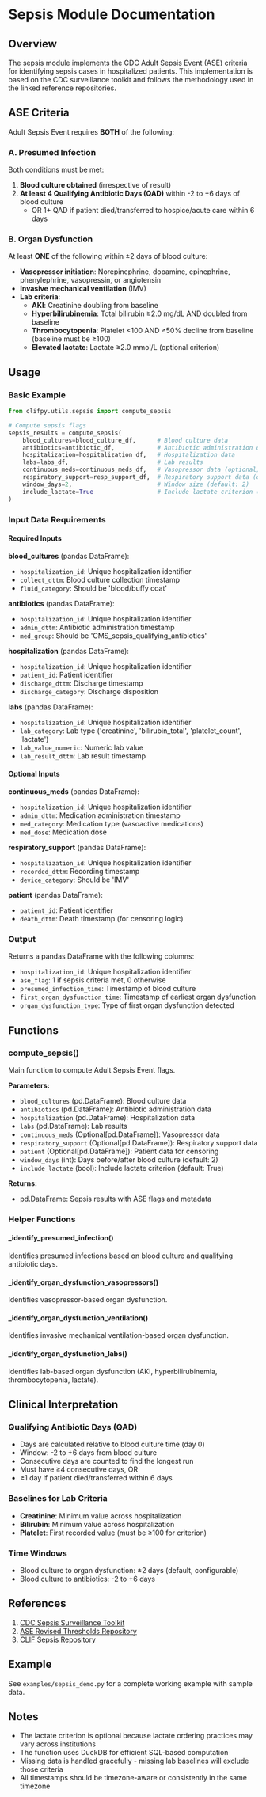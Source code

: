 # Sepsis Module Documentation

## Overview

The sepsis module implements the CDC Adult Sepsis Event (ASE) criteria for identifying sepsis cases in hospitalized patients. This implementation is based on the CDC surveillance toolkit and follows the methodology used in the linked reference repositories.

## ASE Criteria

Adult Sepsis Event requires **BOTH** of the following:

### A. Presumed Infection
Both conditions must be met:
1. **Blood culture obtained** (irrespective of result)
2. **At least 4 Qualifying Antibiotic Days (QAD)** within -2 to +6 days of blood culture
   - OR 1+ QAD if patient died/transferred to hospice/acute care within 6 days

### B. Organ Dysfunction
At least **ONE** of the following within ±2 days of blood culture:
- **Vasopressor initiation**: Norepinephrine, dopamine, epinephrine, phenylephrine, vasopressin, or angiotensin
- **Invasive mechanical ventilation** (IMV)
- **Lab criteria**:
  - **AKI**: Creatinine doubling from baseline
  - **Hyperbilirubinemia**: Total bilirubin ≥2.0 mg/dL AND doubled from baseline
  - **Thrombocytopenia**: Platelet <100 AND ≥50% decline from baseline (baseline must be ≥100)
  - **Elevated lactate**: Lactate ≥2.0 mmol/L (optional criterion)

## Usage

### Basic Example

```python
from clifpy.utils.sepsis import compute_sepsis

# Compute sepsis flags
sepsis_results = compute_sepsis(
    blood_cultures=blood_culture_df,      # Blood culture data
    antibiotics=antibiotic_df,            # Antibiotic administration data
    hospitalization=hospitalization_df,   # Hospitalization data
    labs=labs_df,                         # Lab results
    continuous_meds=continuous_meds_df,   # Vasopressor data (optional)
    respiratory_support=resp_support_df,  # Respiratory support data (optional)
    window_days=2,                        # Window size (default: 2)
    include_lactate=True                  # Include lactate criterion (default: True)
)
```

### Input Data Requirements

#### Required Inputs

**blood_cultures** (pandas DataFrame):
- `hospitalization_id`: Unique hospitalization identifier
- `collect_dttm`: Blood culture collection timestamp
- `fluid_category`: Should be 'blood/buffy coat'

**antibiotics** (pandas DataFrame):
- `hospitalization_id`: Unique hospitalization identifier
- `admin_dttm`: Antibiotic administration timestamp
- `med_group`: Should be 'CMS_sepsis_qualifying_antibiotics'

**hospitalization** (pandas DataFrame):
- `hospitalization_id`: Unique hospitalization identifier
- `patient_id`: Patient identifier
- `discharge_dttm`: Discharge timestamp
- `discharge_category`: Discharge disposition

**labs** (pandas DataFrame):
- `hospitalization_id`: Unique hospitalization identifier
- `lab_category`: Lab type ('creatinine', 'bilirubin_total', 'platelet_count', 'lactate')
- `lab_value_numeric`: Numeric lab value
- `lab_result_dttm`: Lab result timestamp

#### Optional Inputs

**continuous_meds** (pandas DataFrame):
- `hospitalization_id`: Unique hospitalization identifier
- `admin_dttm`: Medication administration timestamp
- `med_category`: Medication type (vasoactive medications)
- `med_dose`: Medication dose

**respiratory_support** (pandas DataFrame):
- `hospitalization_id`: Unique hospitalization identifier
- `recorded_dttm`: Recording timestamp
- `device_category`: Should be 'IMV'

**patient** (pandas DataFrame):
- `patient_id`: Patient identifier
- `death_dttm`: Death timestamp (for censoring logic)

### Output

Returns a pandas DataFrame with the following columns:
- `hospitalization_id`: Unique hospitalization identifier
- `ase_flag`: 1 if sepsis criteria met, 0 otherwise
- `presumed_infection_time`: Timestamp of blood culture
- `first_organ_dysfunction_time`: Timestamp of earliest organ dysfunction
- `organ_dysfunction_type`: Type of first organ dysfunction detected

## Functions

### compute_sepsis()

Main function to compute Adult Sepsis Event flags.

**Parameters:**
- `blood_cultures` (pd.DataFrame): Blood culture data
- `antibiotics` (pd.DataFrame): Antibiotic administration data
- `hospitalization` (pd.DataFrame): Hospitalization data
- `labs` (pd.DataFrame): Lab results
- `continuous_meds` (Optional[pd.DataFrame]): Vasopressor data
- `respiratory_support` (Optional[pd.DataFrame]): Respiratory support data
- `patient` (Optional[pd.DataFrame]): Patient data for censoring
- `window_days` (int): Days before/after blood culture (default: 2)
- `include_lactate` (bool): Include lactate criterion (default: True)

**Returns:**
- pd.DataFrame: Sepsis results with ASE flags and metadata

### Helper Functions

#### _identify_presumed_infection()
Identifies presumed infections based on blood culture and qualifying antibiotic days.

#### _identify_organ_dysfunction_vasopressors()
Identifies vasopressor-based organ dysfunction.

#### _identify_organ_dysfunction_ventilation()
Identifies invasive mechanical ventilation-based organ dysfunction.

#### _identify_organ_dysfunction_labs()
Identifies lab-based organ dysfunction (AKI, hyperbilirubinemia, thrombocytopenia, lactate).

## Clinical Interpretation

### Qualifying Antibiotic Days (QAD)
- Days are calculated relative to blood culture time (day 0)
- Window: -2 to +6 days from blood culture
- Consecutive days are counted to find the longest run
- Must have ≥4 consecutive days, OR
- ≥1 day if patient died/transferred within 6 days

### Baselines for Lab Criteria
- **Creatinine**: Minimum value across hospitalization
- **Bilirubin**: Minimum value across hospitalization
- **Platelet**: First recorded value (must be ≥100 for criterion)

### Time Windows
- Blood culture to organ dysfunction: ±2 days (default, configurable)
- Blood culture to antibiotics: -2 to +6 days

## References

1. [CDC Sepsis Surveillance Toolkit](https://www.cdc.gov/sepsis/pdfs/sepsis-surveillance-toolkit-mar-2018_508.pdf)
2. [ASE Revised Thresholds Repository](https://github.com/dmh0817/ASE_revised_thresholds_wbc_temp)
3. [CLIF Sepsis Repository](https://github.com/Common-Longitudinal-ICU-data-Format/CLIF_sepsis)

## Example

See `examples/sepsis_demo.py` for a complete working example with sample data.

## Notes

- The lactate criterion is optional because lactate ordering practices may vary across institutions
- The function uses DuckDB for efficient SQL-based computation
- Missing data is handled gracefully - missing lab baselines will exclude those criteria
- All timestamps should be timezone-aware or consistently in the same timezone
